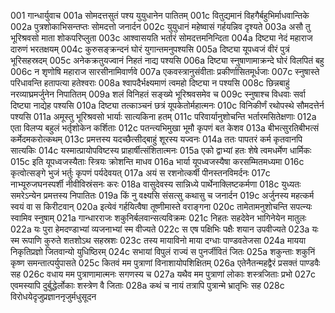 001  गान्धार्युवाच
001a सोमदत्तसुतं पश्य युयुधानेन पातितम्
001c वितुद्यमानं विहगैर्बहुभिर्माधवान्तिके
002a पुत्रशोकाभिसन्तप्तः सोमदत्तो जनार्दन
002c युयुधानं महेष्वासं गर्हयन्निव दृश्यते
003a असौ तु भूरिश्रवसो माता शोकपरिप्लुता
003c आश्वासयति भर्तारं सोमदत्तमनिन्दिता
004a दिष्ट्या नेदं महाराज दारुणं भरतक्षयम्
004c कुरुसङ्क्रन्दनं घोरं युगान्तमनुपश्यसि
005a दिष्ट्या यूपध्वजं वीरं पुत्रं भूरिसहस्रदम्
005c अनेकक्रतुयज्वानं निहतं नाद्य पश्यसि
006a दिष्ट्या स्नुषाणामाक्रन्दे घोरं विलपितं बहु
006c न शृणोषि महाराज सारसीनामिवार्णवे
007a एकवस्त्रानुसंवीताः प्रकीर्णासितमूर्धजाः
007c स्नुषास्ते परिधावन्ति हतापत्या हतेश्वराः
008a श्वापदैर्भक्ष्यमाणं त्वमहो दिष्ट्या न पश्यसि
008c छिन्नबाहुं नरव्याघ्रमर्जुनेन निपातितम्
009a शलं विनिहतं सङ्ख्ये भूरिश्रवसमेव च
009c स्नुषाश्च विधवाः सर्वा दिष्ट्या नाद्येह पश्यसि
010a दिष्ट्या तत्काञ्चनं छत्रं यूपकेतोर्महात्मनः
010c विनिकीर्णं रथोपस्थे सौमदत्तेर्न पश्यसि
011a अमूस्तु भूरिश्रवसो भार्याः सात्यकिना हतम्
011c परिवार्यानुशोचन्ति भर्तारमसितेक्षणाः
012a एता विलप्य बहुलं भर्तृशोकेन कर्शिताः
012c पतन्त्यभिमुखा भूमौ कृपणं बत केशव
013a बीभत्सुरतिबीभत्सं कर्मेदमकरोत्कथम्
013c प्रमत्तस्य यदच्छैत्सीद्बाहुं शूरस्य यज्वनः
014a ततः पापतरं कर्म कृतवानपि सात्यकिः
014c यस्मात्प्रायोपविष्टस्य प्राहार्षीत्संशितात्मनः
015a एको द्वाभ्यां हतः शेषे त्वमधर्मेण धार्मिकः
015c इति यूपध्वजस्यैताः स्त्रियः क्रोशन्ति माधव
016a भार्या यूपध्वजस्यैषा करसम्मितमध्यमा
016c कृत्वोत्सङ्गे भुजं भर्तुः कृपणं पर्यदेवयत्
017a अयं स रशनोत्कर्षी पीनस्तनविमर्दनः
017c नाभ्यूरुजघनस्पर्शी नीवीविस्रंसनः करः
018a वासुदेवस्य सान्निध्ये पार्थेनाक्लिष्टकर्मणा
018c युध्यतः समरेऽन्येन प्रमत्तस्य निपातितः
019a किं नु वक्ष्यसि संसत्सु कथासु च जनार्दन
019c अर्जुनस्य महत्कर्म स्वयं वा स किरीटवान्
020a इत्येवं गर्हयित्वैषा तूष्णीमास्ते वराङ्गना
020c तामेतामनुशोचन्ति सपत्न्यः स्वामिव स्नुषाम्
021a गान्धारराजः शकुनिर्बलवान्सत्यविक्रमः
021c निहतः सहदेवेन भागिनेयेन मातुलः
022a यः पुरा हेमदण्डाभ्यां व्यजनाभ्यां स्म वीज्यते
022c स एष पक्षिभिः पक्षैः शयान उपवीज्यते
023a यः स्म रूपाणि कुरुते शतशोऽथ सहस्रशः
023c तस्य मायाविनो माया दग्धाः पाण्डवतेजसा
024a मायया निकृतिप्रज्ञो जितवान्यो युधिष्ठिरम्
024c सभायां विपुलं राज्यं स पुनर्जीवितं जितः
025a शकुन्ताः शकुनिं कृष्ण समन्तात्पर्युपासते
025c कितवं मम पुत्राणां विनाशायोपशिक्षितम्
026a एतेनैतन्महद्वैरं प्रसक्तं पाण्डवैः सह
026c वधाय मम पुत्राणामात्मनः सगणस्य च
027a यथैव मम पुत्राणां लोकाः शस्त्रजिताः प्रभो
027c एवमस्यापि दुर्बुद्धेर्लोकाः शस्त्रेण वै जिताः
028a कथं च नायं तत्रापि पुत्रान्मे भ्रातृभिः सह
028c विरोधयेदृजुप्रज्ञाननृजुर्मधुसूदन

